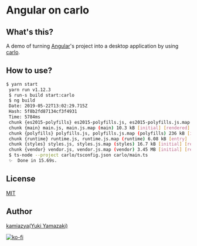# Angular on carlo

## What's this?

A demo of turning [Angular](https://github.com/angular/angular)'s project into a desktop application by using [carlo](https://github.com/GoogleChromeLabs/carlo).

## How to use?

```bash
$ yarn start
 yarn run v1.12.3
 $ run-s build start:carlo
 $ ng build
 Date: 2019-05-22T13:02:29.715Z
 Hash: 5f8b2fd87134cf3f4931
 Time: 5784ms
 chunk {es2015-polyfills} es2015-polyfills.js, es2015-polyfills.js.map (es2015-polyfills) 285 kB [initial]  [rendered]
 chunk {main} main.js, main.js.map (main) 10.3 kB [initial] [rendered]
 chunk {polyfills} polyfills.js, polyfills.js.map (polyfills) 236 kB [initial] [rendered]
 chunk {runtime} runtime.js, runtime.js.map (runtime) 6.08 kB [entry] [rendered]
 chunk {styles} styles.js, styles.js.map (styles) 16.7 kB [initial] [rendered]
 chunk {vendor} vendor.js, vendor.js.map (vendor) 3.45 MB [initial] [rendered]
 $ ts-node --project carlo/tsconfig.json carlo/main.ts
 ✨  Done in 15.69s.
```

## License

[MIT](https://choosealicense.com/licenses/mit/)

## Author

[kamiazya(Yuki Yamazaki)](https://github.com/kamiazya)

[![ko-fi](https://www.ko-fi.com/img/githubbutton_sm.svg)](https://ko-fi.com/W7W5VDNO)
